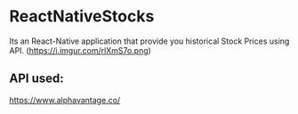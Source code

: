 # ReactNativeStocks
Its an React-Native application that provide you historical Stock Prices using API. 
(https://i.imgur.com/rlXmS7o.png)
## API used:
https://www.alphavantage.co/



